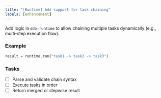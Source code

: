 ```yaml
---
title: "[Runtime] Add support for task chaining"
labels: [enhancement]
---
```


Add logic in `ddo-runtime` to allow chaining multiple tasks dynamically (e.g., multi-step execution flow).

### Example
```python
result = runtime.run("task1 -> task2 -> task3")
```

### Tasks
- [ ] Parse and validate chain syntax
- [ ] Execute tasks in order
- [ ] Return merged or stepwise result

